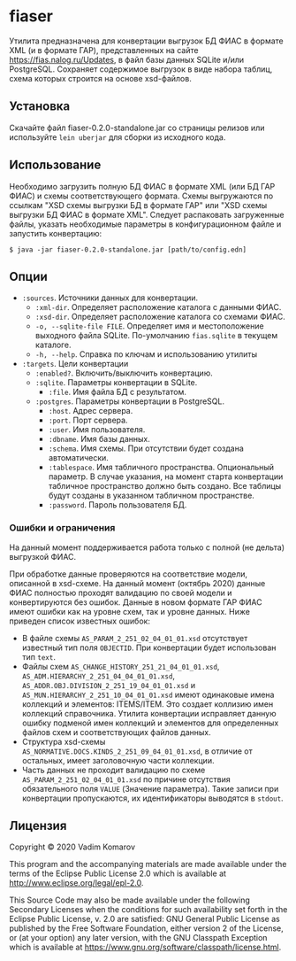 # fiaser

Утилита предназначена для конвертации выгрузок БД ФИАС в формате XML (и в формате ГАР),
представленных на сайте https://fias.nalog.ru/Updates, в файл базы данных SQLite и/или PostgreSQL.
Сохраняет содержимое выгрузок в виде набора таблиц, схема которых строится на основе xsd-файлов.

## Установка

Скачайте файл fiaser-0.2.0-standalone.jar со страницы релизов или используйте
`lein uberjar` для сборки из исходного кода.

## Использование

Необходимо загрузить полную БД ФИАС в формате XML (или БД ГАР ФИАС) и схемы
соответствующего формата. Схемы выгружаются по ссылкам "XSD схемы выгрузки БД в
формате ГАР" или "XSD схемы выгрузки БД ФИАС в формате XML". Следует распаковать
загруженные файлы, указать необходимые параметры в конфигурационном файле и
запустить конвертацию:

    $ java -jar fiaser-0.2.0-standalone.jar [path/to/config.edn]

## Опции

* `:sources`. Источники данных для конвертации.
  * `:xml-dir`. Определяет расположение каталога с данными ФИАС.
  * `:xsd-dir`. Определяет расположение каталога со схемами ФИАС.
  * `-o, --sqlite-file FILE`. Определяет имя и местоположение выходного файла SQLite.
  По-умолчанию `fias.sqlite` в текущем каталоге.
  * `-h, --help`. Справка по ключам и использованию утилиты
* `:targets`. Цели конвертации
  * `:enabled?`. Включить/выключить конвертацию.
  * `:sqlite`. Параметры конвертации в SQLite.
    * `:file`. Имя файла БД с результатом.
  * `:postgres`. Параметры конвертации в PostgreSQL.
    * `:host`. Адрес сервера.
    * `:port`. Порт сервера.
    * `:user`. Имя пользователя.
    * `:dbname`. Имя базы данных.
    * `:schema`. Имя схемы. При отсутствии будет создана автоматически.
    * `:tablespace`. Имя табличного пространства. Опциональный параметр. В случае
    указания, на момент старта конвертации табличное пространство должно быть создано.
    Все таблицы будут созданы в указанном табличном пространстве.
    * `:password`. Пароль пользователя БД.

### Ошибки и ограничения

На данный момент поддерживается работа только с полной (не дельта) выгрузкой ФИАС.

При обработке данные проверяются на соответствие модели, описанной в xsd-схеме.
На данный момент (октябрь 2020) данные ФИАС полностью проходят валидацию по своей
модели и конвертируются без ошибок. Данные в новом формате ГАР ФИАС имеют ошибки
как на уровне схем, так и уровне данных. Ниже приведен список известных ошибок:
* В файле схемы `AS_PARAM_2_251_02_04_01_01.xsd` отсутствует известный тип поля `OBJECTID`.
При конвертации будет использован тип `text`.
* Файлы схем `AS_CHANGE_HISTORY_251_21_04_01_01.xsd`, `AS_ADM.HIERARCHY_2_251_04_04_01_01.xsd`,
`AS_ADDR.OBJ.DIVISION_2_251_19_04_01_01.xsd` и `AS_MUN.HIERARCHY_2_251_10_04_01_01.xsd` имеют
одинаковые имена коллекций и элементов: ITEMS/ITEM. Это создает коллизию имен коллекций
справочника. Утилита конвертации исправляет данную ошибку подменой имен коллекций и
элементов для определенных файлов схем и соответствующих файлов данных.
* Структура xsd-схемы `AS_NORMATIVE.DOCS.KINDS_2_251_09_04_01_01.xsd`, в отличие
от остальных, имеет заголовочную части коллекции.
* Часть данных не проходит валидацию по схеме `AS_PARAM_2_251_02_04_01_01.xsd` по
причине отсутствия обязательного поля `VALUE` (Значение параметра). Такие записи
при конвертации пропускаются, их идентификаторы выводятся в `stdout`.

## Лицензия

Copyright © 2020 Vadim Komarov

This program and the accompanying materials are made available under the
terms of the Eclipse Public License 2.0 which is available at
http://www.eclipse.org/legal/epl-2.0.

This Source Code may also be made available under the following Secondary
Licenses when the conditions for such availability set forth in the Eclipse
Public License, v. 2.0 are satisfied: GNU General Public License as published by
the Free Software Foundation, either version 2 of the License, or (at your
option) any later version, with the GNU Classpath Exception which is available
at https://www.gnu.org/software/classpath/license.html.
